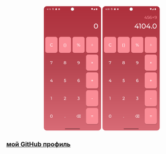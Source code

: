 <div align="center";">
<img alt="App image" src="https://github.com/Medlan-el/Calculator-App/blob/main/img/Screenshot1.jpeg"  width="30%">
<img alt="App image" src="https://github.com/Medlan-el/Calculator-App/blob/main/img/Screenshot2.jpeg" width="30%">
</div>

### [мой GitHub профиль]([https://github.com/Uyama0](https://github.com/Medlan-el)https://github.com/Medlan-el)

#
